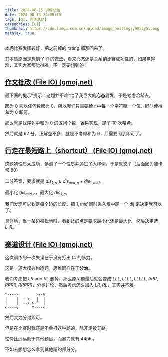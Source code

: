 ```yaml
---
title: 2024-08-15 训练总结
date: 2024-08-14 22:00:16
tags: [OI, 训练总结]
categories: [OI]
thumbnail: https://cdn.luogu.com.cn/upload/image_hosting/y9953y5v.png
mathjax: true
---
```


本场比赛发挥较好，把之前掉的 rating 都涨回来了。

其本质原因是想到了 t1 的做法，看来心态还是关系到比赛成功性的，如果觉得难，其实大家都觉得难，不一定要想到的！

## [作文批改 (File IO) (gmoj.net)](https://gmoj.net/senior/#contest/show/4209/0)

最下面的提示”提示：这题并不难“给了我巨大的**心态**启发，于是考虑哈希去。

因为 $0$ 乘以任何数都为 $0$，所以我们只需要给 $t$ 中每一个字符赋一个值，同时使得和为 $0$ 即可。

那么就是找序列中和为 $0$ 的区间个数，容易实现，跑了 $10$ 次哈希。

然后就是 92 分。正解差不多，就是不考虑和为 $0$，只需要同余即可了。

## [行走在最短路上（shortcut） (File IO) (gmoj.net)](https://gmoj.net/senior/#contest/show/4209/2)

这题猜性质大成功，猜测了一个性质并通过了大样例，于是就交了（后面因为被卡常 80）

二分答案，要求就是 $dis_{1,n}\ge dis_{mid,n}+dis_{1,mid}$。

最小化 $dis_{mid,n}$，最大化 $dis_{1,n}$。

我们发现可以钦定每个边的长度。把 $1,mid$ 同时丢入堆中跑一个 dij 来决定就可以了。

具体地，当一条边被松弛时，看到达的点是要求最小化还是最大化，然后决定选 $L,R$。

## [赛道设计 (File IO) (gmoj.net)](https://gmoj.net/senior/#contest/show/4209/3)

这次训练的一次失误在于没有打出 t4 的暴力。

这是一道大模拟构造题，思维同样在于**分治**。

我们考虑把 $LR$ and  $RL$ 删掉，那么原问题最后就会变成 $LLL,LLLL,LLLLL,RRR,RRRR,RRRRR$，分类讨论，然后考虑怎么加入 $LR,RL$，其实并不难。

```
^---->        >--v
|    |  --\   |  |
|    |  --/ >-^  |
<----v      ^----<
```

然后大力分讨即可。

但是在比赛时我还是不会打这种题的，除非走投无路。

性价比远远低于其他题目，而暴力就有 44pts。

不如去想想怎么拿到其他题的部分分。